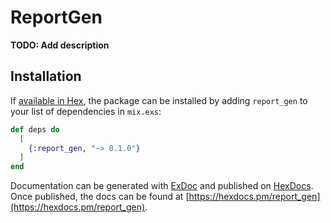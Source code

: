 # ReportGen

**TODO: Add description**

## Installation

If [available in Hex](https://hex.pm/docs/publish), the package can be installed
by adding `report_gen` to your list of dependencies in `mix.exs`:

```elixir
def deps do
  [
    {:report_gen, "~> 0.1.0"}
  ]
end
```

Documentation can be generated with [ExDoc](https://github.com/elixir-lang/ex_doc)
and published on [HexDocs](https://hexdocs.pm). Once published, the docs can
be found at [https://hexdocs.pm/report_gen](https://hexdocs.pm/report_gen).

